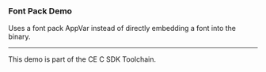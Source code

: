 ### Font Pack Demo

Uses a font pack AppVar instead of directly embedding a font into the binary.

---

This demo is part of the CE C SDK Toolchain.
